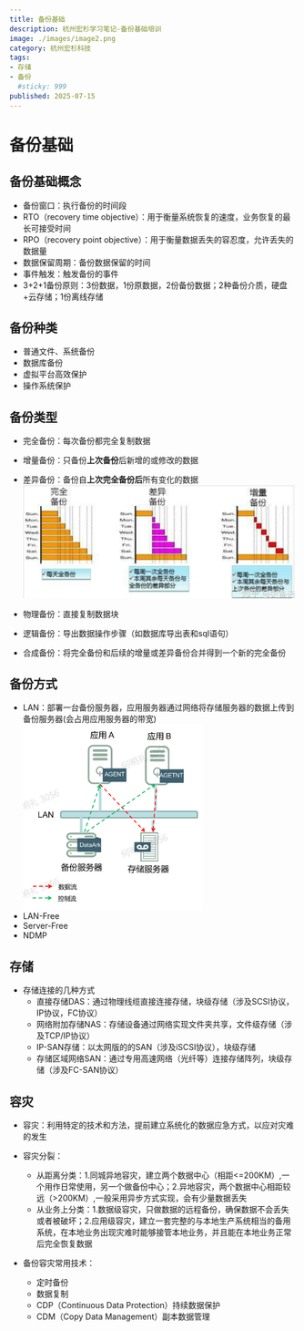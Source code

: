 ```yaml
---
title: 备份基础
description: 杭州宏杉学习笔记-备份基础培训
image: ./images/image2.png
category: 杭州宏杉科技
tags:
- 存储
- 备份
  #sticky: 999
published: 2025-07-15
---
```


# 备份基础

## 备份基础概念

* 备份窗口：执行备份的时间段
* RTO（recovery time objective）：用于衡量系统恢复的速度，业务恢复的最长可接受时间
* RPO（recovery point objective）：用于衡量数据丢失的容忍度，允许丢失的数据量
* 数据保留周期：备份数据保留的时间
* 事件触发：触发备份的事件
* 3+2+1备份原则：3份数据，1份原数据，2份备份数据；2种备份介质，硬盘+云存储；1份离线存储

## 备份种类

* 普通文件、系统备份
* 数据库备份
* 虚拟平台高效保护
* 操作系统保护

## 备份类型

* 完全备份：每次备份都完全复制数据
* 增量备份：只备份**上次备份**后新增的或修改的数据
* 差异备份：备份自**上次完全备份后**所有变化的数据
![alt text](images/image.png)

* 物理备份：直接复制数据块
* 逻辑备份：导出数据操作步骤（如数据库导出表和sql语句）
* 合成备份：将完全备份和后续的增量或差异备份合并得到一个新的完全备份

## 备份方式

* LAN：部署一台备份服务器，应用服务器通过网络将存储服务器的数据上传到备份服务器(会占用应用服务器的带宽)
  ![alt text](images/image2.png)
* LAN-Free
* Server-Free
* NDMP

## 存储

* 存储连接的几种方式
  * 直接存储DAS：通过物理线缆直接连接存储，块级存储（涉及SCSI协议，IP协议，FC协议）
  * 网络附加存储NAS：存储设备通过网络实现文件夹共享，文件级存储（涉及TCP/IP协议）
  * IP-SAN存储：以太网版的的SAN（涉及iSCSI协议），块级存储
  * 存储区域网络SAN：通过专用高速网络（光纤等）连接存储阵列，块级存储（涉及FC-SAN协议）
  
## 容灾

* 容灾：利用特定的技术和方法，提前建立系统化的数据应急方式，以应对灾难的发生

* 容灾分裂：
  * 从距离分类：1.同城异地容灾，建立两个数据中心（相距<=200KM）,一个用作日常使用，另一个做备份中心；2.异地容灾，两个数据中心相距较远（>200KM）,一般采用异步方式实现，会有少量数据丢失
  * 从业务上分类：1.数据级容灾，只做数据的远程备份，确保数据不会丢失或者被破坏；2.应用级容灾，建立一套完整的与本地生产系统相当的备用系统，在本地业务出现灾难时能够接管本地业务，并且能在本地业务正常后完全恢复数据

* 备份容灾常用技术：
  * 定时备份
  * 数据复制
  * CDP（Continuous Data Protection）持续数据保护
  * CDM（Copy Data Management）副本数据管理
